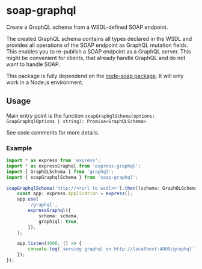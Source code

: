 # soap-graphql

Create a GraphQL schema from a WSDL-defined SOAP endpoint.

The created GraphQL schema contains all types declared in the WSDL and provides all operations of
the SOAP endpoint as GraphQL mutation fields. This enables you to re-publish a SOAP endpoint as a
GraphQL server. This might be convenient for clients, that already handle GraphQL and do not want to
handle SOAP.

This package is fully dependend on the [node-soap package](https://github.com/vpulim/node-soap). It
will only work in a Node.js environment.

## Usage

Main entry point is the function
`soapGraphqlSchema(options: SoapGraphqlOptions | string): Promise<GraphQLSchema>`

See code comments for more details.

### Example

```typescript
import * as express from 'express';
import * as expressGraphql from 'express-graphql';
import { GraphQLSchema } from 'graphql';
import { soapGraphqlSchema } from 'soap-graphql';

soapGraphqlSchema('http://<<url to wsdl>>').then((schema: GraphQLSchema) => {
    const app: express.Application = express();
    app.use(
        '/graphql',
        expressGraphql({
            schema: schema,
            graphiql: true,
        }),
    );

    app.listen(4000, () => {
        console.log(`serving graphql on http://localhost:4000/graphql`);
    });
});
```
